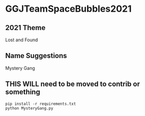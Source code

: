 # GGJTeamSpaceBubbles2021
## 2021 Theme
Lost and Found
## Name Suggestions
Mystery Gang

## THIS WILL need to be moved to contrib or something

```
pip install -r requirements.txt
python MysteryGang.py
```
